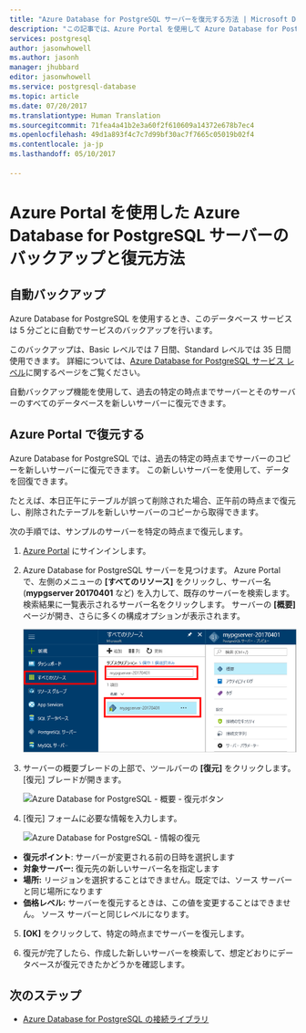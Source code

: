 ```yaml
---
title: "Azure Database for PostgreSQL サーバーを復元する方法 | Microsoft Docs"
description: "この記事では、Azure Portal を使用して Azure Database for PostgreSQL のサーバーを復元する方法について説明します。"
services: postgresql
author: jasonwhowell
ms.author: jasonh
manager: jhubbard
editor: jasonwhowell
ms.service: postgresql-database
ms.topic: article
ms.date: 07/20/2017
ms.translationtype: Human Translation
ms.sourcegitcommit: 71fea4a41b2e3a60f2f610609a14372e678b7ec4
ms.openlocfilehash: 49d1a893f4c7c7d99bf30ac7f7665c05019b02f4
ms.contentlocale: ja-jp
ms.lasthandoff: 05/10/2017

---
```


# <a name="how-to-backup-and-restore-a-server-in-azure-database-for-postgresql-using-the-azure-portal"></a>Azure Portal を使用した Azure Database for PostgreSQL サーバーのバックアップと復元方法

## <a name="backup-happens-automatically"></a>自動バックアップ
Azure Database for PostgreSQL を使用するとき、このデータベース サービスは 5 分ごとに自動でサービスのバックアップを行います。 

このバックアップは、Basic レベルでは 7 日間、Standard レベルでは 35 日間使用できます。 詳細については、[Azure Database for PostgreSQL サービス レベル](concepts-service-tiers.md)に関するページをご覧ください。

自動バックアップ機能を使用して、過去の特定の時点までサーバーとそのサーバーのすべてのデータベースを新しいサーバーに復元できます。

## <a name="restore-in-the-azure-portal"></a>Azure Portal で復元する
Azure Database for PostgreSQL では、過去の特定の時点までサーバーのコピーを新しいサーバーに復元できます。 この新しいサーバーを使用して、データを回復できます。 

たとえば、本日正午にテーブルが誤って削除された場合、正午前の時点まで復元し、削除されたテーブルを新しいサーバーのコピーから取得できます。

次の手順では、サンプルのサーバーを特定の時点まで復元します。
1. [Azure Portal](https://portal.azure.com/) にサインインします。
2. Azure Database for PostgreSQL サーバーを見つけます。 Azure Portal で、左側のメニューの **[すべてのリソース]** をクリックし、サーバー名 (**mypgserver 20170401** など) を入力して、既存のサーバーを検索します。 検索結果に一覧表示されるサーバー名をクリックします。 サーバーの **[概要]** ページが開き、さらに多くの構成オプションが表示されます。

   ![Azure Portal - サーバーを検索して見つける](media/postgresql-howto-restore-server-portal/1-locate.png)

3. サーバーの概要ブレードの上部で、ツールバーの **[復元]** をクリックします。 [復元] ブレードが開きます。

   ![Azure Database for PostgreSQL - 概要 - 復元ボタン](./media/postgresql-howto-restore-server-portal/2_server.png)

4. [復元] フォームに必要な情報を入力します。

   ![Azure Database for PostgreSQL - 情報の復元 ](./media/postgresql-howto-restore-server-portal/3_restore.png)
  - **復元ポイント**: サーバーが変更される前の日時を選択します
  - **対象サーバー:** 復元先の新しいサーバー名を指定します
  - **場所:** リージョンを選択することはできません。既定では、ソース サーバーと同じ場所になります
  - **価格レベル:** サーバーを復元するときは、この値を変更することはできません。 ソース サーバーと同じレベルになります。 

5. **[OK]** をクリックして、特定の時点までサーバーを復元します。 

6. 復元が完了したら、作成した新しいサーバーを検索して、想定どおりにデータベースが復元できたかどうかを確認します。

## <a name="next-steps"></a>次のステップ
- [Azure Database for PostgreSQL の接続ライブラリ](concepts-connection-libraries.md)

